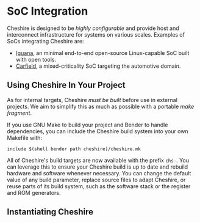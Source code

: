 # SoC Integration

Cheshire is designed to be *highly configurable* and provide host and interconnect infrastructure for systems on various scales. Examples of SoCs integrating Cheshire are:

- [Iguana](https://github.com/pulp-platform/iguana), an minimal end-to-end open-source Linux-capable SoC built with open tools.
- [Carfield](https://github.com/pulp-platform/carfield), a mixed-criticality SoC targeting the automotive domain.

## Using Cheshire In Your Project

As for internal targets, Cheshire *must be built* before use in external projects. We aim to simplify this as much as possible with a portable *make fragment*.

If you use GNU Make to build your project and Bender to handle dependencies, you can include the Cheshire build system into your own Makefile with:

```make
include $(shell bender path cheshire)/cheshire.mk
```

All of Cheshire's build targets are now available with the prefix `chs-`. You can leverage this to ensure your Cheshire build is up to date and rebuild hardware and software whenever necessary. You can change the default value of any build parameter, replace source files to adapt Cheshire, or reuse parts of its build system, such as the software stack or the register and ROM generators.


## Instantiating Cheshire

